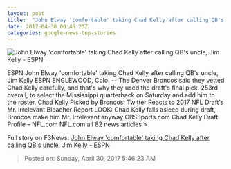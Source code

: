 ```yaml
---
layout: post
title:  "John Elway 'comfortable' taking Chad Kelly after calling QB's uncle, Jim Kelly - ESPN"
date: 2017-04-30 00:46:23Z
categories: google-news-top-stories
---
```


![John Elway 'comfortable' taking Chad Kelly after calling QB's uncle, Jim Kelly - ESPN](http://a1.espncdn.com/combiner/i?img=%2Fphoto%2F2017%2F0429%2Fr205309_1296x729_16%2D9.jpg)

ESPN John Elway 'comfortable' taking Chad Kelly after calling QB's uncle, Jim Kelly ESPN ENGLEWOOD, Colo. -- The Denver Broncos said they vetted Chad Kelly carefully, and that's why they used the draft's final pick, 253rd overall, to select the Mississippi quarterback on Saturday and add him to the roster. Chad Kelly Picked by Broncos: Twitter Reacts to 2017 NFL Draft's Mr. Irrelevant Bleacher Report LOOK: Chad Kelly falls asleep during draft, Broncos make him Mr. Irrelevant anyway CBSSports.com Chad Kelly Draft Profile – NFL.com NFL.com all 82 news articles »


Full story on F3News: [John Elway 'comfortable' taking Chad Kelly after calling QB's uncle, Jim Kelly - ESPN](http://www.f3nws.com/n/AgJtSD)

> Posted on: Sunday, April 30, 2017 5:46:23 AM

